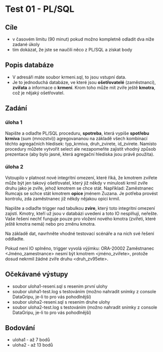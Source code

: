 # Test 01  - PL/SQL

## Cíle
  - v časovém limitu (90 minut) pokud možno kompletně odladit dva níže zadané úkoly
  - tím dokázat, že jste se naučili něco z PL/SQL a získat body

## Popis databáze
  - V adresáři máte soubor krmeni.sql, to jsou vstupní data.
  - Je to jednoduchá databáze, ve které jsou **ošetřovatelé** (zaměstnanci), **zvířata** a informace o **krmení**. Krom toho může mít zvíře ještě **kmotra**, což je nějaký ošetřovatel.

## Zadání
### úloha 1

Napište a odlaďte PL/SQL proceduru, **spotreba**, která vypíše **spotřebu krmiva** (sum (mnozstvi)) agregovananou na základě všech kombinací těchto agregačních hledisek: typ_krmiva, druh_zvirete, id_zvirete. Namísto  procedury můžete vytvořit select ale nezapomeňte zajistit vhodný způsob prezentace (aby bylo jasné, která agregační hlediska jsou právě použita).

### úloha 2

Vstoupilo v platnost nové integritní omezení, které říká, že kmotrem zvířete může být jen takový ošetřovatel, který již někdy v minulosti krmil zvíře druhu jako je zvíře, jehož kmotrem se chce stát. Například: Zaměstnanec Rumcajs se schce stát kmotrem **opice** jménem Zuzana. Je potřeba provést kontrolu, zda zaměstnanec již někdy nějakou opici krmil.

Napište a odlaďte trigger nad tabulkou **zvire**, který toto integritní omezení zajistí. Kmotry, kteří už jsou v databázi uvedeni a toto IO nesplňují, neřešte. Vaše řešení nechť funguje pouze pro vložení nového kmotra (zvířeti, které ještě kmotra nemá) nebo pro změnu kmotra.

Na základě dat, navrhněte vhodné testovací scénáře a na nich své řešení oddladte.

Pokud není IO splněno, trigger vyvolá výjimku: ORA-20002 Zaměstnanec <Jméno_zamestnance>  nesmí být kmotrem  <jméno_zviřete>, protože dosud nekrmil žádné zvíře druhu <druh_zv95ete>.


## Očekávané výstupy
 - soubor uloha1-reseni.sql s resenim první ulohy
 - soubor uloha1-test.log  s testováním (možno nahradit snímky z console DataGripu, je-li to pro vás pohodlnější)
 - soubor uloha2-reseni.sql s resenim druhe ulohy
 - soubor uloha2-test.log s testováním (možno nahradit snímky z console DataGripu, je-li to pro vás pohodlnější)

## Bodování
  - uloha1 - až 7 bodů
  - uloha2 - až 13 bodů

